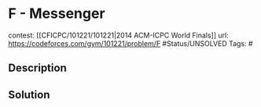 # F - Messenger

contest: [[CFICPC/101221/101221|2014 ACM-ICPC World Finals]]
url: https://codeforces.com/gym/101221/problem/F
#Status/UNSOLVED
Tags: #

## Description

## Solution

